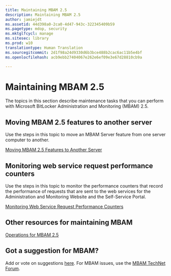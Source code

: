 ```yaml
---
title: Maintaining MBAM 2.5
description: Maintaining MBAM 2.5
author: jamiejdt
ms.assetid: 44d398a0-2ca0-4d47-943c-322345409b59
ms.pagetype: mdop, security
ms.mktglfcycl: manage
ms.sitesec: library
ms.prod: w10
translationtype: Human Translation
ms.sourcegitcommit: 2d1f98a24d9330d6b3bce488b2cac6ac11b5e4bf
ms.openlocfilehash: acb9ebb27404067e262e6ef09e3e67d28810cb9a

---
```



# Maintaining MBAM 2.5


The topics in this section describe maintenance tasks that you can perform with Microsoft BitLocker Administration and Monitoring (MBAM) 2.5.

## Moving MBAM 2.5 features to another server


Use the steps in this topic to move an MBAM Server feature from one server computer to another.

[Moving MBAM 2.5 Features to Another Server](moving-mbam-25-features-to-another-server.md)

## Monitoring web service request performance counters


Use the steps in this topic to monitor the performance counters that record the performance of requests that are sent to the web services for the Administration and Monitoring Website and the Self-Service Portal.

[Monitoring Web Service Request Performance Counters](monitoring-web-service-request-performance-counters.md)

## Other resources for maintaining MBAM


[Operations for MBAM 2.5](operations-for-mbam-25.md)

## Got a suggestion for MBAM?


Add or vote on suggestions [here](http://mbam.uservoice.com/forums/268571-microsoft-bitlocker-administration-and-monitoring). For MBAM issues, use the [MBAM TechNet Forum](https://social.technet.microsoft.com/Forums/home?forum=mdopmbam).

 

 








<!--HONumber=Jun16_HO4-->


